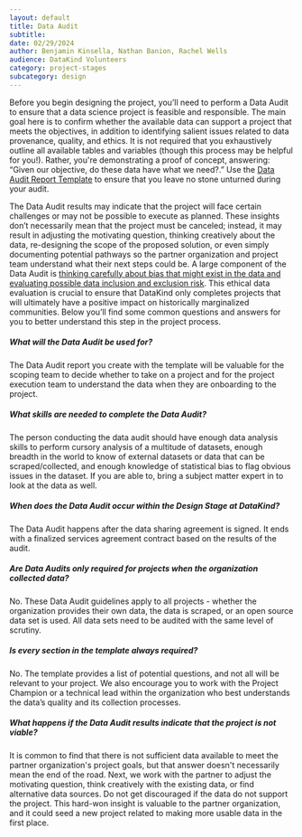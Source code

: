 ```yaml
---
layout: default
title: Data Audit
subtitle:
date: 02/29/2024
author: Benjamin Kinsella, Nathan Banion, Rachel Wells
audience: DataKind Volunteers
category: project-stages
subcategory: design
---
```


Before you begin designing the project, you’ll need to perform a Data Audit to ensure that a data science project is feasible and responsible. The main goal here is to confirm whether the available data can support a project that meets the objectives, in addition to identifying salient issues related to data provenance, quality, and ethics. It is not required that you exhaustively outline all available tables and variables (though this process may be helpful for you!). Rather, you're demonstrating a proof of concept, answering: “Given our objective, do these data have what we need?.” Use the  [Data Audit Report Template](https://docs.google.com/document/d/10QyBpO_0uNOtzQ4Kfqkw3cv-1wv-BjYP_VJj_zyYzwc/edit?usp=sharing) to ensure that you leave no stone unturned during your audit. 

The Data Audit results may indicate that the project will face certain challenges or may not be possible to execute as planned. These insights don’t necessarily mean that the project must be canceled; instead, it may result in adjusting the motivating question, thinking creatively about the data, re\-designing the scope of the proposed solution, or even simply documenting potential pathways so the partner organization and project team understand what their next steps could be. A large component of the Data Audit is  [thinking carefully about bias that might exist in the data and evaluating possible data inclusion and exclusion risk](evaluating_data_inclusion). This ethical data evaluation is crucial to ensure that DataKind only completes projects that will ultimately have a positive impact on historically marginalized communities. Below you’ll find some common questions and answers for you to better understand this step in the project process. 

##### What will the Data Audit be used for?

The Data Audit report you create with the template will be valuable for the scoping team to decide whether to take on a project and for the project execution team to understand the data when they are onboarding to the project.

##### What skills are needed to complete the Data Audit?

The person conducting the data audit should have enough data analysis skills to perform cursory analysis of a multitude of datasets, enough breadth in the world to know of external datasets or data that can be scraped/collected, and enough knowledge of statistical bias to flag obvious issues in the dataset. If you are able to, bring a subject matter expert in to look at the data as well.

##### When does the Data Audit occur within the Design Stage at DataKind?

The Data Audit happens after the data sharing agreement is signed. It ends with a finalized services agreement contract based on the results of the audit. 

##### Are Data Audits only required for projects when the organization collected data?

No. These Data Audit guidelines apply to all projects \- whether the organization provides their own data, the data is scraped, or an open source data set is used. All data sets need to be audited with the same level of scrutiny. 

##### Is every section in the template always required?

No. The template provides a list of potential questions, and not all will be relevant to your project. We also encourage you to work with the Project Champion or a technical lead within the organization who best understands the data’s quality and its collection processes.

##### What happens if the Data Audit results indicate that the project is not viable?

It is common to find that there is not sufficient data available to meet the partner organization's project goals, but that answer doesn't necessarily mean the end of the road. Next, we work with the partner to adjust the motivating question, think creatively with the existing data, or find alternative data sources. Do not get discouraged if the data do not support the project. This hard\-won insight is valuable to the partner organization, and it could seed a new project related to making more usable data in the first place.